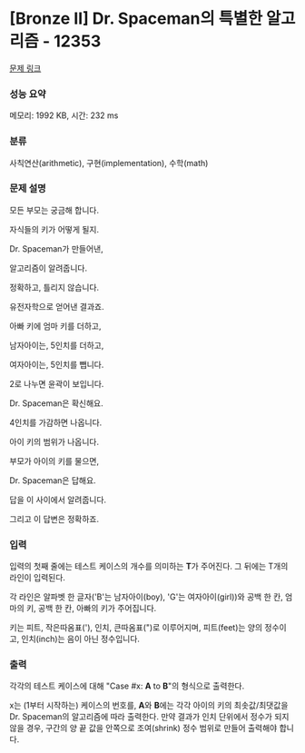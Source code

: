 # [Bronze II] Dr. Spaceman의 특별한 알고리즘 - 12353 

[문제 링크](https://www.acmicpc.net/problem/12353) 

### 성능 요약

메모리: 1992 KB, 시간: 232 ms

### 분류

사칙연산(arithmetic), 구현(implementation), 수학(math)

### 문제 설명

<p>모든 부모는 궁금해 합니다.</p>

<p>자식들의 키가 어떻게 될지.</p>

<p>Dr. Spaceman가 만들어낸,</p>

<p>알고리즘이 알려줍니다.</p>

<p>정확하고, 틀리지 않습니다.</p>

<p>유전자학으로 얻어낸 결과죠.</p>

<p>아빠 키에 엄마 키를 더하고,</p>

<p>남자아이는, 5인치를 더하고,</p>

<p>여자아이는, 5인치를 뺍니다.</p>

<p>2로 나누면 윤곽이 보입니다.</p>

<p>Dr. Spaceman은 확신해요.</p>

<p>4인치를 가감하면 나옵니다.</p>

<p>아이 키의 범위가 나옵니다.</p>

<p>부모가 아이의 키를 물으면,</p>

<p>Dr. Spaceman은 답해요.</p>

<p>답을 이 사이에서 알려줍니다.</p>

<p>그리고 이 답변은 정확하죠.</p>

### 입력 

 <p>입력의 첫째 줄에는 테스트 케이스의 개수를 의미하는 <strong>T</strong>가 주어진다. 그 뒤에는 T개의 라인이 입력된다.</p>

<p>각 라인은 알파벳 한 글자('B'는 남자아이(boy), 'G'는 여자아이(girl))와 공백 한 칸, 엄마의 키, 공백 한 칸, 아빠의 키가 주어집니다.</p>

<p>키는 피트, 작은따옴표('), 인치, 큰따옴표(")로 이루어지며, 피트(feet)는 양의 정수이고, 인치(inch)는 음이 아닌 정수입니다.</p>

### 출력 

 <p>각각의 테스트 케이스에 대해 "Case #x: <strong>A</strong> to <strong>B</strong>"의 형식으로 출력한다.</p>

<p>x는 (1부터 시작하는) 케이스의 번호를, <strong>A</strong>와 <strong>B</strong>에는 각각 아이의 키의 최솟값/최댓값을 Dr. Spaceman의 알고리즘에 따라 출력한다. 만약 결과가 인치 단위에서 정수가 되지 않을 경우, 구간의 양 끝 값을 안쪽으로 조여(shrink) 정수 범위로 만들어 출력해야 합니다.</p>

